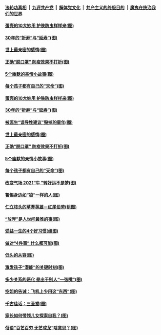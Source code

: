 

####  [法轮功真相](../../../../basic/blob/master/README.md?t=01261431) &nbsp;|&nbsp; [九评共产党](../../../../9ping.md/blob/master/README.md?t=01261431) &nbsp;|&nbsp; [解体党文化](../../../../jtdwh.md/blob/master/README.md?t=01261431)  &nbsp;|&nbsp; [共产主义的终极目的](../../../../gczydzjmd.md/blob/master/README.md?t=01261431) &nbsp;|&nbsp; [魔鬼在统治我们的世界](../../../../mgztzwmdsj.md/blob/master/README.md?t=01261431) 

#### [蛋壳的10大妙用 护肤防虫样样来(图)](../pages/p8/960376.md?t=01261431) 

#### [30年的“折寿”与“延寿”(图)](../pages/p8/959908.md?t=01261431) 

#### [世上最亲密的感情(图)](../pages/p8/960016.md?t=01261431) 

#### [正确“脱口罩” 防疫效果不打折(图)](../pages/p8/960185.md?t=01261431) 

#### [5个幽默的亲情小故事(图)](../pages/p8/959913.md?t=01261431) 

#### [每个孩子都有自己的“天命”(图)](../pages/p8/960190.md?t=01261431) 

#### [蛋壳的10大妙用 护肤防虫样样来(图)](../pages/p8/960376.md?t=01261431) 

#### [30年的“折寿”与“延寿”(图)](../pages/p8/959908.md?t=01261431) 

#### [被医生“误导性建议”毁掉的童年(图)](../pages/p8/960088.md?t=01261431) 

#### [世上最亲密的感情(图)](../pages/p8/960016.md?t=01261431) 

#### [正确“脱口罩” 防疫效果不打折(图)](../pages/p8/960185.md?t=01261431) 

#### [5个幽默的亲情小故事(图)](../pages/p8/959913.md?t=01261431) 

#### [每个孩子都有自己的“天命”(图)](../pages/p8/960190.md?t=01261431) 

#### [改变气场 2021“牛 ”转好运不是梦(图)](../pages/p8/960128.md?t=01261431) 

#### [警惕身边如“狼”一样的人(图)](../pages/p8/959657.md?t=01261431) 

#### [伫立枝头的草莾英雄－红尾伯劳(组图)](../pages/p8/960084.md?t=01261431) 

#### [“放弃”是人世间最难的事(图)](../pages/p8/960081.md?t=01261431) 

#### [受益一生的4个好习惯(组图)](../pages/p8/960051.md?t=01261431) 

#### [做对“4件事” 什么都可能(图)](../pages/p8/960014.md?t=01261431) 

#### [低头的从容(图)](../pages/p8/959909.md?t=01261431) 

#### [激发孩子“潜能”的关键时刻(图)](../pages/p8/959981.md?t=01261431) 

#### [多少关系的恶化 是出于别人“一张嘴”(图)](../pages/p8/959945.md?t=01261431) 

#### [空姐的告诫：飞机上少用这“东西”(图)](../pages/p8/959958.md?t=01261431) 

#### [千古佳话：三圣堂(图)](../pages/p8/959671.md?t=01261431) 

#### [家长如何带领儿女探索自我？(图)](../pages/p8/959853.md?t=01261431) 

#### [俗语“百艺百穷 无艺成龙”啥意思？(图)](../pages/p8/959653.md?t=01261431) 

